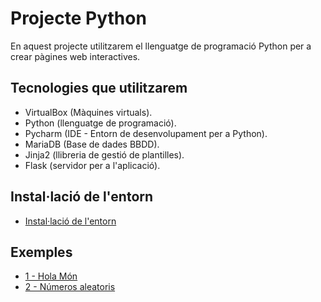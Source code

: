 # Projecte Python

En aquest projecte utilitzarem el llenguatge de programació Python per a crear pàgines web interactives.

## Tecnologies que utilitzarem

- VirtualBox (Màquines virtuals).
- Python (llenguatge de programació).
- Pycharm (IDE - Entorn de desenvolupament per a Python).
- MariaDB (Base de dades BBDD).
- Jinja2 (llibreria de gestió de plantilles).
- Flask (servidor per a l'aplicació).

## Instal·lació de l'entorn

- [Instal·lació de l'entorn](install.md)

## Exemples

- [1 - Hola Món](python1.md)
- [2 - Números aleatoris](python2.md)
